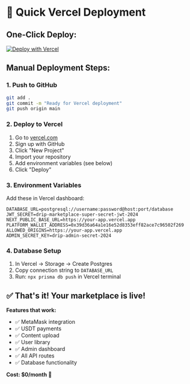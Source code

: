 # 🚀 Quick Vercel Deployment

## **One-Click Deploy:**

[![Deploy with Vercel](https://vercel.com/button)](https://vercel.com/new/clone?repository-url=https://github.com/your-username/D.R.I.P-Marketplace)

## **Manual Deployment Steps:**

### **1. Push to GitHub**
```bash
git add .
git commit -m "Ready for Vercel deployment"
git push origin main
```

### **2. Deploy to Vercel**
1. Go to [vercel.com](https://vercel.com)
2. Sign up with GitHub
3. Click "New Project"
4. Import your repository
5. Add environment variables (see below)
6. Click "Deploy"

### **3. Environment Variables**
Add these in Vercel dashboard:

```env
DATABASE_URL=postgresql://username:password@host:port/database
JWT_SECRET=drip-marketplace-super-secret-jwt-2024
NEXT_PUBLIC_BASE_URL=https://your-app.vercel.app
PLATFORM_WALLET_ADDRESS=0x39d36a64a1e16e52d8353eff82ace7c96502f269
ALLOWED_ORIGINS=https://your-app.vercel.app
ADMIN_SECRET_KEY=drip-admin-secret-2024
```

### **4. Database Setup**
1. In Vercel → Storage → Create Postgres
2. Copy connection string to `DATABASE_URL`
3. Run: `npx prisma db push` in Vercel terminal

## **✅ That's it! Your marketplace is live!**

**Features that work:**
- ✅ MetaMask integration
- ✅ USDT payments
- ✅ Content upload
- ✅ User library
- ✅ Admin dashboard
- ✅ All API routes
- ✅ Database functionality

**Cost: $0/month** 🎉
